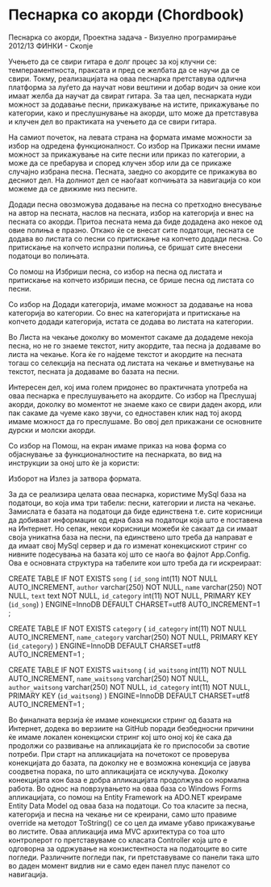 Песнарка со акорди (Chordbook)
===========

Песнарка со акорди, Проектна задача - Визуелно програмирање 2012/13 ФИНКИ - Скопје

Учењето да се свири гитара е долг процес за кој клучни се: темпераментноста, праксата и пред се желбата да се научи да се свири. Токму, реализацијата на оваа песнарка претставува одлична платформа за луѓето да научат нови вештини и добар водич за оние кои имаат желба да научат да свират гитара. За таа цел, песнарката нуди можност за додавање песни, прикажување на истите, прикажување по категории, како и преслушнување на акорди, што може да претставува и клучен дел во практиката на учењето да се свири гитара.


На самиот почеток, на левата страна на формата имаме можности за избор на одредена функционалност. Со избор на Прикажи песни имаме можност за прикажување на сите песни или приказ по категории, а може да се пребарува и според клучен збор или да се прикаже случајно избрана песна. Песната, заедно со акордите се прикажува во десниот дел. На долниот дел се наоѓаат копчињата за навигација со кои можеме да се движиме низ песните.

Додади песна овозможува додавање на песна со претходно внесување на автор на песната, наслов на песната, избор на категорија и внес на песната со акорди. Притоа песната нема да биде додадена ако некое од овие полиња е празно. Откако ќе се внесат сите податоци, песната се додава во листата со песни со притискање на копчето додади песна. Со притискање на копчето испразни полиња, се бришат сите внесени податоци во полињата. 

Со помош на Избриши песна, со избор на песна од листата и притискање на копчето избриши песна, се брише песна од листата со песни.

Со избор на Додади категорија, имаме можност за додавање на нова категорија во категории. Со внес на категоријата и притискање на копчето додади категорија, истата се додава во листата на категории.

Во Листа на чекање доколку во моментот сакаме да додадеме некоја песна, но не го знаеме текстот, ниту акордите, таа песна ја додаваме во листа на чекање. Кога ќе го најдеме текстот и акордите на песната тогаш со селекција на песната од листата на чекање и вметнување на текстот, песната ја додаваме во базата на песни.

Интересен дел, кој има голем придонес во практичната употреба на оваа песнарка е преслушувањето на акордите. Со избор на Преслушај акорди, доколку во моментот не знаеме како се свири даден акорд, или пак сакаме да чуеме како звучи, со едноставен клик над тој акорд имаме можност да го преслушаме. Во овој дел прикажани се основните дурски и молски акорди.

Со избор на Помош, на екран имаме приказ на нова форма со објаснување за функционалностите на песнарката, во вид на инструкции за оној што ќе ја користи:

Изборот на Излез ја затвора формата.

За да се реализира целата оваа песнарка, користиме MySql база на податоци, во која има три табели: песни, категории и листа на чекање. Замислата е базата на податоци да биде единствена т.е. сите корисници да добиваат информации од една база на податоци која што е поставена на Интернет. Но сепак, некои корисници можеби ќе сакаат да си имаат своја уникатна база на песни, па единствено што треба да направат е да имаат свој MySql сервер и да го изменат конекцискиот стринг со нивните подесувања на базата кој што се наоѓа во фајлот  App.Config. Ова е основната структура на табелите кои што треба да ги искреираат:

CREATE TABLE IF NOT EXISTS `song` (
  `id_song` int(11) NOT NULL AUTO_INCREMENT,
  `author` varchar(250) NOT NULL,
  `name` varchar(250) NOT NULL,
  `text` text NOT NULL,
  `id_category` int(11) NOT NULL,
  PRIMARY KEY (`id_song`)
) ENGINE=InnoDB  DEFAULT CHARSET=utf8 AUTO_INCREMENT=1 ;

CREATE TABLE IF NOT EXISTS `category` (
  `id_category` int(11) NOT NULL AUTO_INCREMENT,
  `name_category` varchar(250) NOT NULL,
  PRIMARY KEY (`id_category`)
) ENGINE=InnoDB  DEFAULT CHARSET=utf8 AUTO_INCREMENT=1 ;

CREATE TABLE IF NOT EXISTS `waitsong` (
  `id_waitsong` int(11) NOT NULL AUTO_INCREMENT,
  `name_waitsong` varchar(250) NOT NULL,
  `author_waitsong` varchar(250) NOT NULL,
  `id_category` int(11) NOT NULL,
  PRIMARY KEY (`id_waitsong`)
) ENGINE=InnoDB  DEFAULT CHARSET=utf8 AUTO_INCREMENT=1 ;

Во финалната верзија ќе имаме конекциски стринг од базата на Интернет, додека во верзиите на GitHub поради безбедносни причини ќе имаме локален конекциски стринг кој што оној кој ќе сака да продолжи со развивање на апликацијата ќе го приспособи за свотие потреби.
При старт на апликацијата на почетокот се проверува конекцијата до базата, па доколку не е возможна конекција се јавува соодветна порака, по што апликацијата се исклучува. Доколку конекцијата кон база е добра апликацијата продолжува со нормална работа.
Во однос на поврзувањето на оваа база со Windows Forms апликацијата, со помош на Entity Framework на ADO.NET креираме Entity Data Model од оваа база на податоци. Со тоа класите за песна, категорија и песна на чекање ни се креирани, само што правиме override на методот ToString() се со цел да имаме убаво прикажување во листите.
Оваа апликација има MVC архитектура со тоа што контролерот го претставуваме со класата Controller која што е одговорна за одржување на конзистентноста на податоците во сите погледи. Различните погледи пак, ги претставуваме со панели така што во даден момент видлив ни е само еден панел плус панелот со навигација.  


